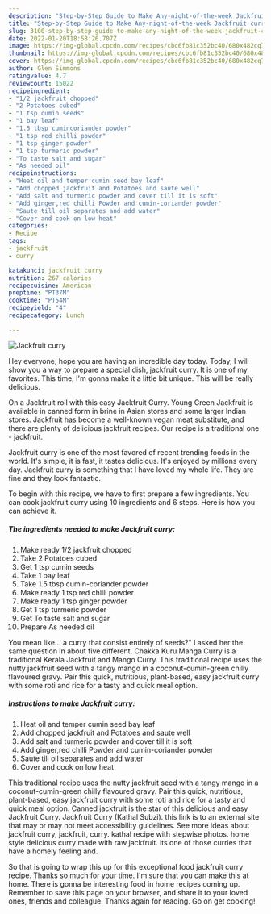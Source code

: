 ```yaml
---
description: "Step-by-Step Guide to Make Any-night-of-the-week Jackfruit curry"
title: "Step-by-Step Guide to Make Any-night-of-the-week Jackfruit curry"
slug: 3100-step-by-step-guide-to-make-any-night-of-the-week-jackfruit-curry
date: 2022-01-20T18:58:26.707Z
image: https://img-global.cpcdn.com/recipes/cbc6fb81c352bc40/680x482cq70/jackfruit-curry-recipe-main-photo.jpg
thumbnail: https://img-global.cpcdn.com/recipes/cbc6fb81c352bc40/680x482cq70/jackfruit-curry-recipe-main-photo.jpg
cover: https://img-global.cpcdn.com/recipes/cbc6fb81c352bc40/680x482cq70/jackfruit-curry-recipe-main-photo.jpg
author: Glen Simmons
ratingvalue: 4.7
reviewcount: 15022
recipeingredient:
- "1/2 jackfruit chopped"
- "2 Potatoes cubed"
- "1 tsp cumin seeds"
- "1 bay leaf"
- "1.5 tbsp cumincoriander powder"
- "1 tsp red chilli powder"
- "1 tsp ginger powder"
- "1 tsp turmeric powder"
- "To taste salt and sugar"
- "As needed oil"
recipeinstructions:
- "Heat oil and temper cumin seed bay leaf"
- "Add chopped jackfruit and Potatoes and saute well"
- "Add salt and turmeric powder and cover till it is soft"
- "Add ginger,red chilli Powder and cumin-coriander powder"
- "Saute till oil separates and add water"
- "Cover and cook on low heat"
categories:
- Recipe
tags:
- jackfruit
- curry

katakunci: jackfruit curry 
nutrition: 267 calories
recipecuisine: American
preptime: "PT37M"
cooktime: "PT54M"
recipeyield: "4"
recipecategory: Lunch

---
```



![Jackfruit curry](https://img-global.cpcdn.com/recipes/cbc6fb81c352bc40/680x482cq70/jackfruit-curry-recipe-main-photo.jpg)

Hey everyone, hope you are having an incredible day today. Today, I will show you a way to prepare a special dish, jackfruit curry. It is one of my favorites. This time, I'm gonna make it a little bit unique. This will be really delicious.

On a Jackfruit roll with this easy Jackfruit Curry. Young Green Jackfruit is available in canned form in brine in Asian stores and some larger Indian stores. Jackfruit has become a well-known vegan meat substitute, and there are plenty of delicious jackfruit recipes. Our recipe is a traditional one - jackfruit.

Jackfruit curry is one of the most favored of recent trending foods in the world. It's simple, it is fast, it tastes delicious. It's enjoyed by millions every day. Jackfruit curry is something that I have loved my whole life. They are fine and they look fantastic.


To begin with this recipe, we have to first prepare a few ingredients. You can cook jackfruit curry using 10 ingredients and 6 steps. Here is how you can achieve it.

<!--inarticleads1-->

##### The ingredients needed to make Jackfruit curry:

1. Make ready 1/2 jackfruit chopped
1. Take 2 Potatoes cubed
1. Get 1 tsp cumin seeds
1. Take 1 bay leaf
1. Take 1.5 tbsp cumin-coriander powder
1. Make ready 1 tsp red chilli powder
1. Make ready 1 tsp ginger powder
1. Get 1 tsp turmeric powder
1. Get To taste salt and sugar
1. Prepare As needed oil


You mean like… a curry that consist entirely of seeds?&#34; I asked her the same question in about five different. Chakka Kuru Manga Curry is a traditional Kerala Jackfruit and Mango Curry. This traditional recipe uses the nutty jackfruit seed with a tangy mango in a coconut-cumin-green chilly flavoured gravy. Pair this quick, nutritious, plant-based, easy jackfruit curry with some roti and rice for a tasty and quick meal option. 

<!--inarticleads2-->

##### Instructions to make Jackfruit curry:

1. Heat oil and temper cumin seed bay leaf
1. Add chopped jackfruit and Potatoes and saute well
1. Add salt and turmeric powder and cover till it is soft
1. Add ginger,red chilli Powder and cumin-coriander powder
1. Saute till oil separates and add water
1. Cover and cook on low heat


This traditional recipe uses the nutty jackfruit seed with a tangy mango in a coconut-cumin-green chilly flavoured gravy. Pair this quick, nutritious, plant-based, easy jackfruit curry with some roti and rice for a tasty and quick meal option. Canned jackfruit is the star of this delicious and easy Jackfruit Curry. Jackfruit Curry (Kathal Subzi). this link is to an external site that may or may not meet accessibility guidelines. See more ideas about jackfruit curry, jackfruit, curry. kathal recipe with stepwise photos. home style delicious curry made with raw jackfruit. its one of those curries that have a homely feeling and. 

So that is going to wrap this up for this exceptional food jackfruit curry recipe. Thanks so much for your time. I'm sure that you can make this at home. There is gonna be interesting food in home recipes coming up. Remember to save this page on your browser, and share it to your loved ones, friends and colleague. Thanks again for reading. Go on get cooking!
